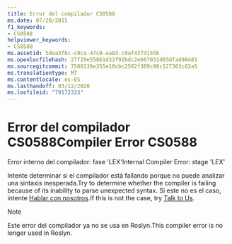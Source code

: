 ```yaml
---
title: Error del compilador CS0588
ms.date: 07/20/2015
f1_keywords:
- CS0588
helpviewer_keywords:
- CS0588
ms.assetid: 5dea3fbc-c9ca-47c9-aa83-c9af43fd155b
ms.openlocfilehash: 27f29e55861d32f92bdc2e667032d03dfad98481
ms.sourcegitcommit: 7588136e355e10cbc2582f389c90c127363c02a5
ms.translationtype: MT
ms.contentlocale: es-ES
ms.lasthandoff: 03/12/2020
ms.locfileid: "79172333"
---
```

# <a name="compiler-error-cs0588"></a><span data-ttu-id="33969-102">Error del compilador CS0588</span><span class="sxs-lookup"><span data-stu-id="33969-102">Compiler Error CS0588</span></span>

<span data-ttu-id="33969-103">Error interno del compilador: fase 'LEX'</span><span class="sxs-lookup"><span data-stu-id="33969-103">Internal Compiler Error: stage 'LEX'</span></span>

 <span data-ttu-id="33969-104">Intente determinar si el compilador está fallando porque no puede analizar una sintaxis inesperada.</span><span class="sxs-lookup"><span data-stu-id="33969-104">Try to determine whether the compiler is failing because of its inability to parse unexpected syntax.</span></span> <span data-ttu-id="33969-105">Si este no es el caso, intente [Hablar con nosotros](/visualstudio/ide/feedback-options).</span><span class="sxs-lookup"><span data-stu-id="33969-105">If this is not the case, try [Talk to Us](/visualstudio/ide/feedback-options).</span></span>

> [!NOTE]
> <span data-ttu-id="33969-106">Este error del compilador ya no se usa en Roslyn.</span><span class="sxs-lookup"><span data-stu-id="33969-106">This compiler error is no longer used in Roslyn.</span></span>
